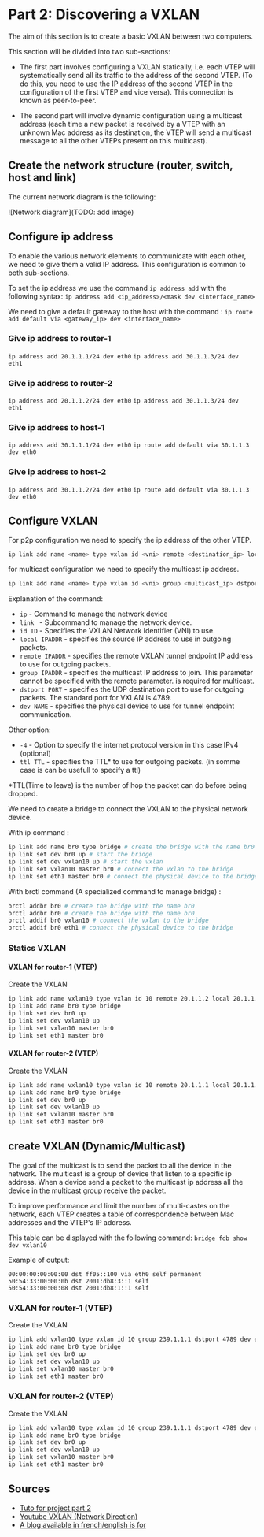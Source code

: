 # Part 2: Discovering a VXLAN

The aim of this section is to create a basic VXLAN between two computers.

This section will be divided into two sub-sections:

 - The first part involves configuring a VXLAN statically, i.e. each VTEP will systematically send all its traffic to the address of the second VTEP. (To do this, you need to use the IP address of the second VTEP in the configuration of the first VTEP and vice versa). This connection is known as peer-to-peer.

 - The second part will involve dynamic configuration using a multicast address (each time a new packet is received by a VTEP with an unknown Mac address as its destination, the VTEP will send a multicast message to all the other VTEPs present on this multicast).


## Create the network structure (router, switch, host and link)

The current network diagram is the following:

![Network diagram](TODO: add image)

## Configure ip address

To enable the various network elements to communicate with each other, we need to give them a valid IP address.
This configuration is common to both sub-sections.

To set the ip address we use the command `ip address add` with the following syntax:
`ip address add <ip_address>/<mask dev <interface_name>`
<!-- TODO check if is necessary (need remove in bottom part if is not required) -->
We need to give a default gateway to the host with the command :
`ip route add default via <gateway_ip> dev <interface_name>`

### Give ip address to router-1

`ip address add 20.1.1.1/24 dev eth0`
`ip address add 30.1.1.3/24 dev eth1`

### Give ip address to router-2

`ip address add 20.1.1.2/24 dev eth0`
`ip address add 30.1.1.3/24 dev eth1`

### Give ip address to host-1

`ip address add 30.1.1.1/24 dev eth0`
`ip route add default via 30.1.1.3 dev eth0`

### Give ip address to host-2

`ip address add 30.1.1.2/24 dev eth0`
`ip route add default via 30.1.1.3 dev eth0`


## Configure VXLAN

For p2p configuration we need to specify the ip address of the other VTEP.
```bash
ip link add name <name> type vxlan id <vni> remote <destination_ip> local <local_ip> dstport <destination_port> dev <device>
```
for multicast configuration we need to specify the multicast ip address.
```bash
ip link add name <name> type vxlan id <vni> group <multicast_ip> dstport <destination_port> dev <device>
```

Explanation of the command:
 - `ip` - Command to manage the network device
 - `link ` - Subcommand to manage the network device.
 - `id ID` - Specifies the VXLAN Network Identifier (VNI) to use.
 - `local IPADDR` - specifies the source IP address to use in outgoing packets.
 - `remote IPADDR` - specifies the remote VXLAN tunnel endpoint IP address to use for outgoing packets.
 - `group IPADDR` - specifies the multicast IP address to join. This parameter cannot be specified with the remote parameter. is required for multicast.
 - `dstport PORT` - specifies the UDP destination port to use for outgoing packets. The standard port for VXLAN is 4789.
 - `dev NAME` - specifies the physical device to use for tunnel endpoint communication.

Other option:
 - `-4` - Option to specify the internet protocol version in this case IPv4 (optional)
 - `ttl TTL` - specifies the TTL* to use for outgoing packets. (in somme case is can be usefull to specify a ttl)

*TTL(Time to leave) is the number of hop the packet can do before being dropped.

We need to create a bridge to connect the VXLAN to the physical network device.

With ip command :
```bash
ip link add name br0 type bridge # create the bridge with the name br0
ip link set dev br0 up # start the bridge
ip link set dev vxlan10 up # start the vxlan
ip link set vxlan10 master br0 # connect the vxlan to the bridge
ip link set eth1 master br0 # connect the physical device to the bridge
```

With brctl command (A specialized command to manage bridge) :
```bash
brctl addbr br0 # create the bridge with the name br0
brctl addbr br0 # create the bridge with the name br0
brctl addif br0 vxlan10 # connect the vxlan to the bridge
brctl addif br0 eth1 # connect the physical device to the bridge
```

### Statics VXLAN

#### VXLAN for router-1 (VTEP)

Create the VXLAN
```bash
ip link add name vxlan10 type vxlan id 10 remote 20.1.1.2 local 20.1.1.1 dstport 4789 dev eth0
ip link add name br0 type bridge
ip link set dev br0 up
ip link set dev vxlan10 up
ip link set vxlan10 master br0
ip link set eth1 master br0
```

#### VXLAN for router-2 (VTEP)

Create the VXLAN
```bash
ip link add name vxlan10 type vxlan id 10 remote 20.1.1.1 local 20.1.1.2 dstport 4789 dev eth0
ip link add name br0 type bridge
ip link set dev br0 up
ip link set dev vxlan10 up
ip link set vxlan10 master br0
ip link set eth1 master br0
```

## create VXLAN (Dynamic/Multicast)

The goal of the multicast is to send the packet to all the device in the network. The multicast is a group of device that listen to a specific ip address. When a device send a packet to the multicast ip address all the device in the multicast group receive the packet.

To improve performance and limit the number of multi-castes on the network, each VTEP creates a table of correspondence between Mac addresses and the VTEP's IP address.

This table can be displayed with the following command: `bridge fdb show dev vxlan10`

<!-- TODO: give a real example -->
Example of output:
```
00:00:00:00:00:00 dst ff05::100 via eth0 self permanent
50:54:33:00:00:0b dst 2001:db8:3::1 self
50:54:33:00:00:08 dst 2001:db8:1::1 self
```

### VXLAN for router-1 (VTEP)

Create the VXLAN
```bash
ip link add vxlan10 type vxlan id 10 group 239.1.1.1 dstport 4789 dev eth0
ip link add name br0 type bridge
ip link set dev br0 up
ip link set dev vxlan10 up
ip link set vxlan10 master br0
ip link set eth1 master br0
```

### VXLAN for router-2 (VTEP)

Create the VXLAN
```bash
ip link add vxlan10 type vxlan id 10 group 239.1.1.1 dstport 4789 dev eth0
ip link add name br0 type bridge
ip link set dev br0 up
ip link set dev vxlan10 up
ip link set vxlan10 master br0
ip link set eth1 master br0
```


## Sources
- [Tuto for project part 2](https://www.youtube.com/watch?v=u1ka-S6F9UI&t=2s)
- [Youtube VXLAN (Network Direction)](https://www.youtube.com/watch?v=YNqKDI_bnPM&list=PLDQaRcbiSnqFe6pyaSy-Hwj8XRFPgZ5h8)
- [A blog available in french/english is for ](https://vincent.bernat.ch/en/blogn)
